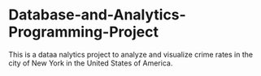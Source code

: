 # Database-and-Analytics-Programming-Project
This is a dataa nalytics project to analyze and visualize crime rates in the city of New York in the United States of America.
